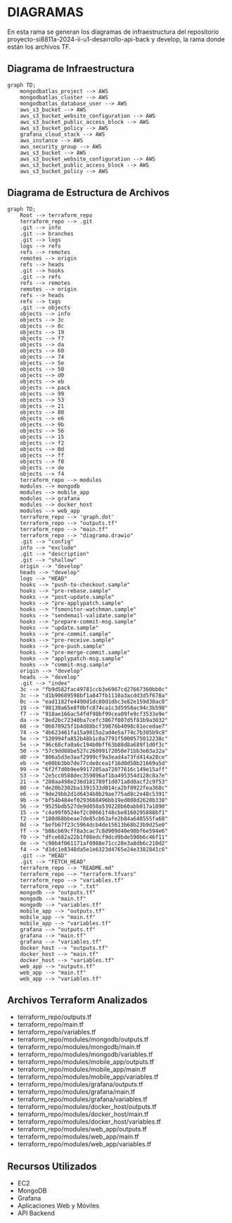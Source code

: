# DIAGRAMAS 

En esta rama se generan los diagramas de infraestructura del repositorio proyecto-si8811a-2024-ii-u1-desarrollo-api-back y develop, la rama donde están los archivos TF.

## Diagrama de Infraestructura
```mermaid
graph TD;
    mongodbatlas_project --> AWS
    mongodbatlas_cluster --> AWS
    mongodbatlas_database_user --> AWS
    aws_s3_bucket --> AWS
    aws_s3_bucket_website_configuration --> AWS
    aws_s3_bucket_public_access_block --> AWS
    aws_s3_bucket_policy --> AWS
    grafana_cloud_stack --> AWS
    aws_instance --> AWS
    aws_security_group --> AWS
    aws_s3_bucket --> AWS
    aws_s3_bucket_website_configuration --> AWS
    aws_s3_bucket_public_access_block --> AWS
    aws_s3_bucket_policy --> AWS
```

## Diagrama de Estructura de Archivos
```mermaid
graph TD;
    Root --> terraform_repo
    terraform_repo --> .git
    .git --> info
    .git --> branches
    .git --> logs
    logs --> refs
    refs --> remotes
    remotes --> origin
    refs --> heads
    .git --> hooks
    .git --> refs
    refs --> remotes
    remotes --> origin
    refs --> heads
    refs --> tags
    .git --> objects
    objects --> info
    objects --> 3c
    objects --> 0c
    objects --> 19
    objects --> f7
    objects --> da
    objects --> 60
    objects --> 74
    objects --> 5e
    objects --> 50
    objects --> d0
    objects --> eb
    objects --> pack
    objects --> 99
    objects --> 53
    objects --> 21
    objects --> 80
    objects --> e6
    objects --> 9b
    objects --> 56
    objects --> 15
    objects --> f2
    objects --> 0d
    objects --> ff
    objects --> f0
    objects --> de
    objects --> f4
    terraform_repo --> modules
    modules --> mongodb
    modules --> mobile_app
    modules --> grafana
    modules --> docker_host
    modules --> web_app
    terraform_repo --> 'graph.dot'
    terraform_repo --> "outputs.tf"
    terraform_repo --> "main.tf"
    terraform_repo --> "diagrama.drawio"
    .git --> "config"
    info --> "exclude"
    .git --> "description"
    .git --> "shallow"
    origin --> "develop"
    heads --> "develop"
    logs --> "HEAD"
    hooks --> "push-to-checkout.sample"
    hooks --> "pre-rebase.sample"
    hooks --> "post-update.sample"
    hooks --> "pre-applypatch.sample"
    hooks --> "fsmonitor-watchman.sample"
    hooks --> "sendemail-validate.sample"
    hooks --> "prepare-commit-msg.sample"
    hooks --> "update.sample"
    hooks --> "pre-commit.sample"
    hooks --> "pre-receive.sample"
    hooks --> "pre-push.sample"
    hooks --> "pre-merge-commit.sample"
    hooks --> "applypatch-msg.sample"
    hooks --> "commit-msg.sample"
    origin --> "develop"
    heads --> "develop"
    .git --> "index"
    3c --> "fb9d582fac49781ccb3e6967cd27667360bb0c"
    3c --> "d1b90689598bf1a847fb1110a3acdd3d5f678a"
    0c --> "ead1182fe4490d1dc80d1dbc3e82e159d30ac8"
    19 --> "98130a65e8f0bfc874ca1c3d5958ac94c3b598"
    f7 --> "918ae166ac54fdf98bf99cea09fe9cf3533e9e"
    da --> "8ed2bc72340ba7cefc3867f007d5f81b9a3032"
    60 --> "06670925f1b4d88bcf39876b4098c81ecedae7"
    74 --> "4b623461fa15a9815a2ad4e5a774c7b305b9c8"
    5e --> "530994fa852b48b1c0a7791f5000575012238c"
    5e --> "96c68cfa0a6c194b0bff63b88d8a689f1d0f3c"
    50 --> "57c9dd88be527c26099172050e71bb3e03a32a"
    d0 --> "806a5d3e3aaf2999cf9a3ead4a73fd414a28ce"
    eb --> "e00bb3bb7de77cde8cea1f16d0d50b21669a5d"
    99 --> "6f2f7d0b9ee9917205aa72077616c149e15aff"
    53 --> "2e5cc0588dec359896af1ba495354d128c8a7e"
    21 --> "280aa498e236d181789f1d071a8d8acf2c9f53"
    80 --> "de20b2302ba1391533d014ca2bf0922fea360c"
    e6 --> "9de29bb2d1d6434b8b29ae775ad8c2e48c5391"
    9b --> "bf54b484ef0293668496bb19ed808d2628b338"
    56 --> "9525bdb527de9d050a539220b60abb017a1890"
    15 --> "c4a99f0524ef2c00661f48cbe8160295888bf1"
    f2 --> "180d68bbeae7de85cb63afe2b84a648555fa68"
    0d --> "befb67f23c5964dcb4de15613b68b23b9d25e0"
    ff --> "b86cb69cff8a3cac7c8d909d40e98bf6e594e6"
    f0 --> "dfce682a22b1f08edcf9dcd9bde590b6c46f11"
    de --> "c90b4f061171af0988e71cc28e3a8db6c210d2"
    f4 --> "d1dc1e8348da5e1e6323d4765e24e3382841c6"
    .git --> "HEAD"
    .git --> "FETCH_HEAD"
    terraform_repo --> "README.md"
    terraform_repo --> "terraform.tfvars"
    terraform_repo --> "variables.tf"
    terraform_repo --> ".txt"
    mongodb --> "outputs.tf"
    mongodb --> "main.tf"
    mongodb --> "variables.tf"
    mobile_app --> "outputs.tf"
    mobile_app --> "main.tf"
    mobile_app --> "variables.tf"
    grafana --> "outputs.tf"
    grafana --> "main.tf"
    grafana --> "variables.tf"
    docker_host --> "outputs.tf"
    docker_host --> "main.tf"
    docker_host --> "variables.tf"
    web_app --> "outputs.tf"
    web_app --> "main.tf"
    web_app --> "variables.tf"
```

## Archivos Terraform Analizados

- terraform_repo/outputs.tf
- terraform_repo/main.tf
- terraform_repo/variables.tf
- terraform_repo/modules/mongodb/outputs.tf
- terraform_repo/modules/mongodb/main.tf
- terraform_repo/modules/mongodb/variables.tf
- terraform_repo/modules/mobile_app/outputs.tf
- terraform_repo/modules/mobile_app/main.tf
- terraform_repo/modules/mobile_app/variables.tf
- terraform_repo/modules/grafana/outputs.tf
- terraform_repo/modules/grafana/main.tf
- terraform_repo/modules/grafana/variables.tf
- terraform_repo/modules/docker_host/outputs.tf
- terraform_repo/modules/docker_host/main.tf
- terraform_repo/modules/docker_host/variables.tf
- terraform_repo/modules/web_app/outputs.tf
- terraform_repo/modules/web_app/main.tf
- terraform_repo/modules/web_app/variables.tf

## Recursos Utilizados
- EC2
- MongoDB
- Grafana
- Aplicaciones Web y Móviles
- API Backend
